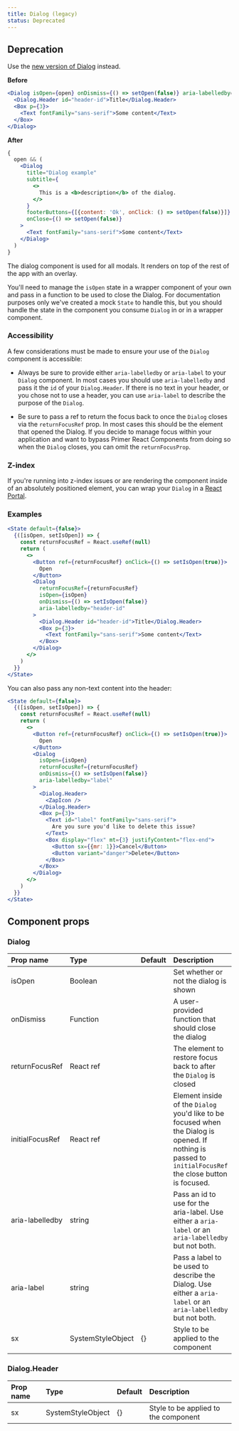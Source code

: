 ```yaml
---
title: Dialog (legacy)
status: Deprecated
---
```


## Deprecation

Use the [new version of Dialog](/Dialog) instead.

**Before**

```jsx deprecated
<Dialog isOpen={open} onDismiss={() => setOpen(false)} aria-labelledby="header-id">
  <Dialog.Header id="header-id">Title</Dialog.Header>
  <Box p={3}>
    <Text fontFamily="sans-serif">Some content</Text>
  </Box>
</Dialog>
```

**After**

```jsx deprecated
{
  open && (
    <Dialog
      title="Dialog example"
      subtitle={
        <>
          This is a <b>description</b> of the dialog.
        </>
      }
      footerButtons={[{content: 'Ok', onClick: () => setOpen(false)}]}
      onClose={() => setOpen(false)}
    >
      <Text fontFamily="sans-serif">Some content</Text>
    </Dialog>
  )
}
```

The dialog component is used for all modals. It renders on top of the rest of the app with an overlay.

You'll need to manage the `isOpen` state in a wrapper component of your own and pass in a function to be used to close the Dialog. For documentation purposes only we've created a mock `State` to handle this, but you should handle the state in the component you consume `Dialog` in or in a wrapper component.

### Accessibility

A few considerations must be made to ensure your use of the `Dialog` component is accessible:

- Always be sure to provide either `aria-labelledby` or `aria-label` to your `Dialog` component. In most cases you should use `aria-labelledby` and pass it the `id` of your `Dialog.Header`. If there is no text in your header, or you chose not to use a header, you can use `aria-label` to describe the purpose of the `Dialog`.

- Be sure to pass a ref to return the focus back to once the `Dialog` closes via the `returnFocusRef` prop. In most cases this should be the element that opened the Dialog. If you decide to manage focus within your application and want to bypass Primer React Components from doing so when the `Dialog` closes, you can omit the `returnFocusProp`.

### Z-index

If you're running into z-index issues or are rendering the component inside of an absolutely positioned element, you can wrap your `Dialog` in a [React Portal](https://reactjs.org/docs/portals.html).

### Examples

```jsx deprecated live
<State default={false}>
  {([isOpen, setIsOpen]) => {
    const returnFocusRef = React.useRef(null)
    return (
      <>
        <Button ref={returnFocusRef} onClick={() => setIsOpen(true)}>
          Open
        </Button>
        <Dialog
          returnFocusRef={returnFocusRef}
          isOpen={isOpen}
          onDismiss={() => setIsOpen(false)}
          aria-labelledby="header-id"
        >
          <Dialog.Header id="header-id">Title</Dialog.Header>
          <Box p={3}>
            <Text fontFamily="sans-serif">Some content</Text>
          </Box>
        </Dialog>
      </>
    )
  }}
</State>
```

You can also pass any non-text content into the header:

```jsx deprecated live
<State default={false}>
  {([isOpen, setIsOpen]) => {
    const returnFocusRef = React.useRef(null)
    return (
      <>
        <Button ref={returnFocusRef} onClick={() => setIsOpen(true)}>
          Open
        </Button>
        <Dialog
          isOpen={isOpen}
          returnFocusRef={returnFocusRef}
          onDismiss={() => setIsOpen(false)}
          aria-labelledby="label"
        >
          <Dialog.Header>
            <ZapIcon />
          </Dialog.Header>
          <Box p={3}>
            <Text id="label" fontFamily="sans-serif">
              Are you sure you'd like to delete this issue?
            </Text>
            <Box display="flex" mt={3} justifyContent="flex-end">
              <Button sx={{mr: 1}}>Cancel</Button>
              <Button variant="danger">Delete</Button>
            </Box>
          </Box>
        </Dialog>
      </>
    )
  }}
</State>
```

## Component props

### Dialog

| Prop name       | Type              | Default | Description                                                                                                                                               |
| :-------------- | :---------------- | :------ | :-------------------------------------------------------------------------------------------------------------------------------------------------------- |
| isOpen          | Boolean           |         | Set whether or not the dialog is shown                                                                                                                    |
| onDismiss       | Function          |         | A user-provided function that should close the dialog                                                                                                     |
| returnFocusRef  | React ref         |         | The element to restore focus back to after the `Dialog` is closed                                                                                         |
| initialFocusRef | React ref         |         | Element inside of the `Dialog` you'd like to be focused when the Dialog is opened. If nothing is passed to `initialFocusRef` the close button is focused. |
| aria-labelledby | string            |         | Pass an id to use for the aria-label. Use either a `aria-label` or an `aria-labelledby` but not both.                                                     |
| aria-label      | string            |         | Pass a label to be used to describe the Dialog. Use either a `aria-label` or an `aria-labelledby` but not both.                                           |
| sx              | SystemStyleObject | {}      | Style to be applied to the component                                                                                                                      |

### Dialog.Header

| Prop name | Type              | Default | Description                          |
| :-------- | :---------------- | :------ | :----------------------------------- |
| sx        | SystemStyleObject | {}      | Style to be applied to the component |

